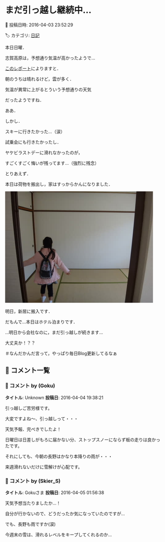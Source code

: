 # まだ引っ越し継続中…

📅 投稿日時: 2016-04-03 23:52:29

🏷️ カテゴリ: [日記](cc4b5682fb7b8b144980957a978653fb0.md)

本日日曜．


志賀高原は，予想通り気温が高かったようで…


[このレポート](http://red.ap.teacup.com/applet/gokurakuskier/20160403/archive)によりますと．


朝のうちは晴れるけど，雲が多く．


気温が異常に上がるとういう予想通りの天気


だったようですね．





ああ．


しかし．


スキーに行きたかった…（涙）


試乗会にも行きたかったし．


ヤケビラストデーに滑れなかったのが，


すごくすごく悔いが残ってます…（強烈に残念）





とりあえず．


本日は荷物を搬出し，家はすっからかんになりました．




![17989258fde2b11ce0708a42a81dcd6e.jpg](images/17989258fde2b11ce0708a42a81dcd6e.jpg)







明日，新居に搬入です．


だもんで…本日はホテル泊まりです．


…明日から会社なのに，まだ引っ越しが続きます…


大丈夫か！？？





＃なんだかんだ言って，やっぱり毎日Blog更新してるなぁ

## 💬 コメント一覧

### 💬 コメント by (Goku)
**タイトル**: Unknown
**投稿日**: 2016-04-04 19:38:21

引っ越しご苦労様です。

大変ですよね～、引っ越しって・・・



天気予報、完ぺきでしたよ！

日曜日は日差しがもろに届かない分、ストップスノーにならず板の走りは良かったです。



それにしても、今朝の長野はかなり本降りの雨が・・・

来週滑れないだけに雪解けが心配です。

### 💬 コメント by (Skier_S)
**タイトル**: Gokuさま
**投稿日**: 2016-04-05 01:56:38

天気予想当たりましたか…！

自分が行かないので、どうだったか気になっていたのですが…



でも、長野も雨ですか(涙)

今週末の雪は、滑れるレベルをキープしてくれるのか…

